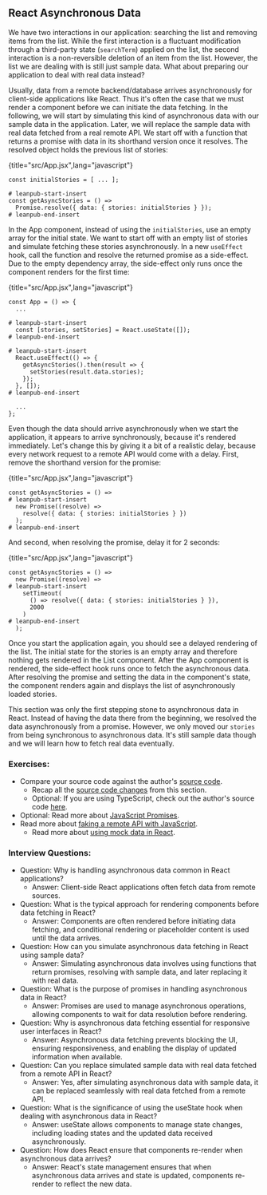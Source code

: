 ## React Asynchronous Data

We have two interactions in our application: searching the list and removing items from the list. While the first interaction is a fluctuant modification through a third-party state (`searchTerm`) applied on the list, the second interaction is a non-reversible deletion of an item from the list. However, the list we are dealing with is still just sample data. What about preparing our application to deal with real data instead?

Usually, data from a remote backend/database arrives asynchronously for client-side applications like React. Thus it's often the case that we must render a component before we can initiate the data fetching. In the following, we will start by simulating this kind of asynchronous data with our sample data in the application. Later, we will replace the sample data with real data fetched from a real remote API. We start off with a function that returns a promise with data in its shorthand version once it resolves. The resolved object holds the previous list of stories:

{title="src/App.jsx",lang="javascript"}
~~~~~~~
const initialStories = [ ... ];

# leanpub-start-insert
const getAsyncStories = () =>
  Promise.resolve({ data: { stories: initialStories } });
# leanpub-end-insert
~~~~~~~

In the App component, instead of using the `initialStories`, use an empty array for the initial state. We want to start off with an empty list of stories and simulate fetching these stories asynchronously. In a new `useEffect` hook, call the function and resolve the returned promise as a side-effect. Due to the empty dependency array, the side-effect only runs once the component renders for the first time:

{title="src/App.jsx",lang="javascript"}
~~~~~~~
const App = () => {
  ...

# leanpub-start-insert
  const [stories, setStories] = React.useState([]);
# leanpub-end-insert

# leanpub-start-insert
  React.useEffect(() => {
    getAsyncStories().then(result => {
      setStories(result.data.stories);
    });
  }, []);
# leanpub-end-insert

  ...
};
~~~~~~~

Even though the data should arrive asynchronously when we start the application, it appears to arrive synchronously, because it's rendered immediately. Let's change this by giving it a bit of a realistic delay, because every network request to a remote API would come with a delay. First, remove the shorthand version for the promise:

{title="src/App.jsx",lang="javascript"}
~~~~~~~
const getAsyncStories = () =>
# leanpub-start-insert
  new Promise((resolve) =>
    resolve({ data: { stories: initialStories } })
  );
# leanpub-end-insert
~~~~~~~

And second, when resolving the promise, delay it for 2 seconds:

{title="src/App.jsx",lang="javascript"}
~~~~~~~
const getAsyncStories = () =>
  new Promise((resolve) =>
# leanpub-start-insert
    setTimeout(
      () => resolve({ data: { stories: initialStories } }),
      2000
    )
# leanpub-end-insert
  );
~~~~~~~

Once you start the application again, you should see a delayed rendering of the list. The initial state for the stories is an empty array and therefore nothing gets rendered in the List component. After the App component is rendered, the side-effect hook runs once to fetch the asynchronous data. After resolving the promise and setting the data in the component's state, the component renders again and displays the list of asynchronously loaded stories.

This section was only the first stepping stone to asynchronous data in React. Instead of having the data there from the beginning, we resolved the data asynchronously from a promise. However, we only moved our `stories` from being synchronous to asynchronous data. It's still sample data though and we will learn how to fetch real data eventually.

### Exercises:

* Compare your source code against the author's [source code](https://github.com/the-road-to-learn-react/hacker-stories/tree/2025_async-data).
  * Recap all the [source code changes](https://github.com/the-road-to-learn-react/hacker-stories/compare/2025_inline-handler...2025_async-data) from this section.
  * Optional: If you are using TypeScript, check out the author's source code [here](https://bit.ly/3StsfHt).
* Optional: Read more about [JavaScript Promises](https://mzl.la/3aTGuQz).
* Read more about [faking a remote API with JavaScript](https://www.robinwieruch.de/javascript-fake-api/).
  * Read more about [using mock data in React](https://www.robinwieruch.de/react-mock-data/).

### Interview Questions:

* Question: Why is handling asynchronous data common in React applications?
  * Answer: Client-side React applications often fetch data from remote sources.
* Question: What is the typical approach for rendering components before data fetching in React?
  * Answer: Components are often rendered before initiating data fetching, and conditional rendering or placeholder content is used until the data arrives.
* Question: How can you simulate asynchronous data fetching in React using sample data?
  * Answer: Simulating asynchronous data involves using functions that return promises, resolving with sample data, and later replacing it with real data.
* Question: What is the purpose of promises in handling asynchronous data in React?
  * Answer: Promises are used to manage asynchronous operations, allowing components to wait for data resolution before rendering.
* Question: Why is asynchronous data fetching essential for responsive user interfaces in React?
  * Answer: Asynchronous data fetching prevents blocking the UI, ensuring responsiveness, and enabling the display of updated information when available.
* Question: Can you replace simulated sample data with real data fetched from a remote API in React?
  * Answer: Yes, after simulating asynchronous data with sample data, it can be replaced seamlessly with real data fetched from a remote API.
* Question: What is the significance of using the useState hook when dealing with asynchronous data in React?
  * Answer: useState allows components to manage state changes, including loading states and the updated data received asynchronously.
* Question: How does React ensure that components re-render when asynchronous data arrives?
  * Answer: React's state management ensures that when asynchronous data arrives and state is updated, components re-render to reflect the new data.
